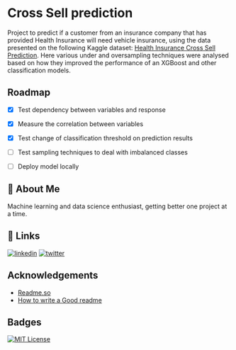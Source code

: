 
# Cross Sell prediction

Project to predict if a customer from an insurance company that has provided Health Insurance will need vehicle insurance, using the data presented on the following Kaggle dataset: [Health Insurance Cross Sell Prediction](https://www.kaggle.com/datasets/anmolkumar/health-insurance-cross-sell-prediction). Here various under and oversampling techniques were analysed based on how they improved the performance of an XGBoost and other classification models.

## Roadmap

- [x] Test dependency between variables and response

- [x] Measure the correlation between variables

- [x] Test change of classification threshold on prediction results

- [ ] Test sampling techniques to deal with imbalanced classes

- [ ] Deploy model locally


## 🚀 About Me
Machine learning and data science enthusiast, getting better one project at a time.


## 🔗 Links
[![linkedin](https://img.shields.io/badge/linkedin-0A66C2?style=for-the-badge&logo=linkedin&logoColor=white)](https://www.linkedin.com/in/felipeflopes/)
[![twitter](https://img.shields.io/badge/twitter-1DA1F2?style=for-the-badge&logo=twitter&logoColor=white)](https://twitter.com/Eng_FelipeLopes)


## Acknowledgements

 - [Readme.so](https://readme.so/)
 - [How to write a Good readme](https://bulldogjob.com/news/449-how-to-write-a-good-readme-for-your-github-project)


## Badges

[![MIT License](https://img.shields.io/badge/License-MIT-green.svg)](https://choosealicense.com/licenses/mit/)
